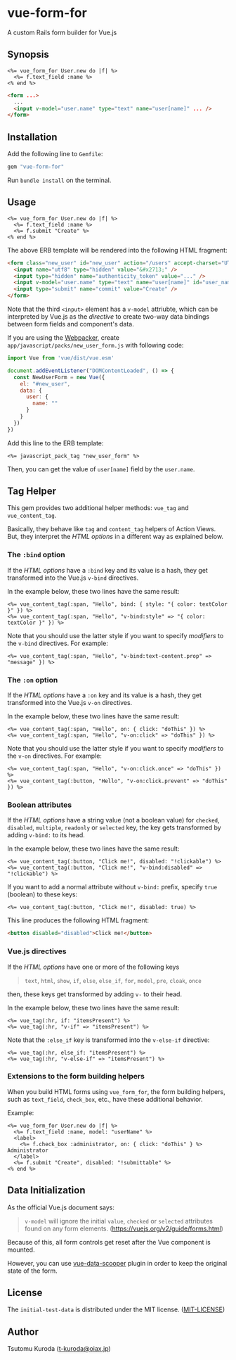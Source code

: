 vue-form-for
============

A custom Rails form builder for Vue.js

Synopsis
--------

```erb
<%= vue_form_for User.new do |f| %>
  <%= f.text_field :name %>
<% end %>
```

```html
<form ...>
  ...
  <input v-model="user.name" type="text" name="user[name]" ... />
</form>
```

Installation
------------

Add the following line to `Gemfile`:

```ruby
gem "vue-form-for"
```

Run `bundle install` on the terminal.

Usage
-----

```erb
<%= vue_form_for User.new do |f| %>
  <%= f.text_field :name %>
  <%= f.submit "Create" %>
<% end %>
```

The above ERB template will be rendered into the following HTML fragment:

```html
<form class="new_user" id="new_user" action="/users" accept-charset="UTF-8" method="post">
  <input name="utf8" type="hidden" value="&#x2713;" />
  <input type="hidden" name="authenticity_token" value="..." />
  <input v-model="user.name" type="text" name="user[name]" id="user_name" />
  <input type="submit" name="commit" value="Create" />
</form>
```

Note that the third `<input>` element has a `v-model` attriubte, which can be
interpreted by Vue.js as the _directive_ to create two-way data bindings between
form fields and component's data.

If you are using the [Webpacker](https://github.com/rails/webpacker),
create `app/javascript/packs/new_user_form.js` with following code:

```javascript
import Vue from 'vue/dist/vue.esm'

document.addEventListener("DOMContentLoaded", () => {
  const NewUserForm = new Vue({
    el: "#new_user",
    data: {
      user: {
        name: ""
      }
    }
  })
})
```

Add this line to the ERB template:

```erb
<%= javascript_pack_tag "new_user_form" %>
```

Then, you can get the value of `user[name]` field by the `user.name`.

Tag Helper
----------

This gem provides two additional helper methods: `vue_tag` and `vue_content_tag`.

Basically, they behave like `tag` and `content_tag` helpers of Action Views.
But, they interpret the *HTML options* in a different way as explained below.

### The `:bind` option

If the *HTML options* have a `:bind` key and its value is a hash,
they get transformed into the Vue.js `v-bind` directives.

In the example below, these two lines have the same result:

```erb
<%= vue_content_tag(:span, "Hello", bind: { style: "{ color: textColor }" }) %>
<%= vue_content_tag(:span, "Hello", "v-bind:style" => "{ color: textColor }" }) %>
```

Note that you should use the latter style if you want to specify *modifiers*
to the `v-bind` directives. For example:

```erb
<%= vue_content_tag(:span, "Hello", "v-bind:text-content.prop" => "message" }) %>
```

### The `:on` option

If the *HTML options* have a `:on` key and its value is a hash,
they get transformed into the Vue.js `v-on` directives.

In the example below, these two lines have the same result:

```erb
<%= vue_content_tag(:span, "Hello", on: { click: "doThis" }) %>
<%= vue_content_tag(:span, "Hello", "v-on:click" => "doThis" }) %>
```

Note that you should use the latter style if you want to specify *modifiers*
to the `v-on` directives. For example:

```erb
<%= vue_content_tag(:span, "Hello", "v-on:click.once" => "doThis" }) %>
<%= vue_content_tag(:button, "Hello", "v-on:click.prevent" => "doThis" }) %>
```

### Boolean attributes

If the *HTML options* have a string value (not a boolean value)
for `checked`, `disabled`, `multiple`, `readonly` or `selected` key,
the key gets transformed by adding `v-bind:` to its head.

In the example below, these two lines have the same result:

```erb
<%= vue_content_tag(:button, "Click me!", disabled: "!clickable") %>
<%= vue_content_tag(:button, "Click me!", "v-bind:disabled" => "!clickable") %>
```

If you want to add a normal attribute without `v-bind:` prefix,
specify `true` (boolean) to these keys:

```erb
<%= vue_content_tag(:button, "Click me!", disabled: true) %>
```

This line produces the following HTML fragment:

```html
<button disabled="disabled">Click me!</button>
```


### Vue.js directives

If the *HTML options* have one or more of the following keys

> `text`, `html`, `show`, `if`, `else`, `else_if`, `for`, `model`, `pre`, `cloak`, `once`

then, these keys get transformed by adding `v-` to their head.

In the example below, these two lines have the same result:

```erb
<%= vue_tag(:hr, if: "itemsPresent") %>
<%= vue_tag(:hr, "v-if" => "itemsPresent") %>
```

Note that the `:else_if` key is transformed into the `v-else-if` directive:

```erb
<%= vue_tag(:hr, else_if: "itemsPresent") %>
<%= vue_tag(:hr, "v-else-if" => "itemsPresent") %>
```

### Extensions to the form building helpers

When you build HTML forms using `vue_form_for`,
the form building helpers, such as `text_field`, `check_box`, etc.,
have these additional behavior.

Example:

```erb
<%= vue_form_for User.new do |f| %>
  <%= f.text_field :name, model: "userName" %>
  <label>
    <%= f.check_box :administrator, on: { click: "doThis" } %> Administrator
  </label>
  <%= f.submit "Create", disabled: "!submittable" %>
<% end %>
```

Data Initialization
-------------------

As the official Vue.js document says:

> `v-model` will ignore the initial `value`, `checked` or `selected` attributes
> found on any form elements.
> (https://vuejs.org/v2/guide/forms.html)

Because of this, all form controls get reset after the Vue component is mounted.

However, you can use
[vue-data-scooper](https://github.com/kuroda/vue-data-scooper) plugin
in order to keep the original state of the form.

License
-------

The `initial-test-data` is distributed under the MIT license. ([MIT-LICENSE](https://github.com/oiax/initial-test-data/blob/master/MIT-LICENSE))

Author
------

Tsutomu Kuroda (t-kuroda@oiax.jp)
